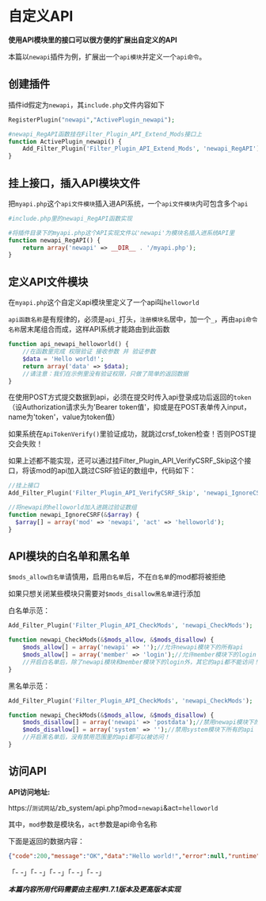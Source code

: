 # 自定义API

**使用API模块里的接口可以很方便的扩展出自定义的API**

本篇以`newapi`插件为例，扩展出一个`api模块`并定义一个`api命令`。

## 创建插件

插件id假定为`newapi`，其`include.php`文件内容如下

```php
RegisterPlugin("newapi","ActivePlugin_newapi");

#newapi_RegAPI函数挂在Filter_Plugin_API_Extend_Mods接口上
function ActivePlugin_newapi() {
    Add_Filter_Plugin('Filter_Plugin_API_Extend_Mods', 'newapi_RegAPI');
}
```
## 挂上接口，插入API模块文件

把`myapi.php`这个`api文件模块`插入进API系统，一个`api文件模块`内可包含多个`api`

```php
#include.php里的newapi_RegAPI函数实现

#将插件目录下的myapi.php这个API实现文件以'newapi'为模块名插入进系统API里
function newapi_RegAPI() {
    return array('newapi' => __DIR__ . '/myapi.php');
}
```

## 定义API文件模块

在`myapi.php`这个自定义api模块里定义了一个api叫`helloworld`

`api函数名称`是有规律的，必须是`api_`打头，`注册模块名`居中，加一个`_`，再由`api命令名称`居末尾组合而成，这样API系统才能路由到此函数

```php
function api_newapi_helloworld() {
    //在函数里完成 权限验证 接收参数 并 验证参数
    $data = 'Hello world!';
	return array('data' => $data);
    //请注意：我们在示例里没有验证权限，只做了简单的返回数据
}
```
在使用POST方式提交数据到api，必须在提交时传入api登录成功后返回的`token`（设Authorization请求头为'Bearer token值'，抑或是在POST表单传入input，name为'token'，value为token值）

如果系统在`ApiTokenVerify()`里验证成功，就跳过crsf_token检查！否则POST提交会失败！

如果上述都不能实现，还可以通过挂Filter_Plugin_API_VerifyCSRF_Skip这个接口，将该mod的api加入跳过CSRF验证的数组中，代码如下：
```php
//挂上接口
Add_Filter_Plugin('Filter_Plugin_API_VerifyCSRF_Skip', 'newapi_IgnoreCSRF');

//将newapi的helloworld加入进跳过验证数组
function newapi_IgnoreCSRF(&$array) {
  $array[] = array('mod' => 'newapi', 'act' => 'helloworld');
}
```
## API模块的白名单和黑名单

`$mods_allow白名单`请慎用，启用`白名单`后，不在`白名单`的mod都将被拒绝

如果只想关闭某些模块只需要对`$mods_disallow黑名单`进行添加

白名单示范：
```php
Add_Filter_Plugin('Filter_Plugin_API_CheckMods', 'newapi_CheckMods');

function newapi_CheckMods(&$mods_allow, &$mods_disallow) {
    $mods_allow[] = array('newapi' => '');//允许newapi模块下的所有api
    $mods_allow[] = array('member' => 'login');//允许member模块下的login
    //开启白名单后，除了newapi模块和member模块下的login外，其它的api都不能访问！
}
```
黑名单示范：
```php
Add_Filter_Plugin('Filter_Plugin_API_CheckMods', 'newapi_CheckMods');

function newapi_CheckMods(&$mods_allow, &$mods_disallow) {
    $mods_disallow[] = array('newapi' => 'postdata');//禁用newapi模块下的postdata
    $mods_disallow[] = array('system' => '');//禁用system模块下所有的api
    //开启黑名单后，没有禁用范围里的api都可以被访问！
}
```

## 访问API

**API访问地址:**

https://`测试网站`/zb_system/api.php?mod=`newapi`&act=`helloworld`

其中，`mod`参数是模块名，`act`参数是api命令名称

下面是返回的数据内容：
```json
{"code":200,"message":"OK","data":"Hello world!","error":null,"runtime":{"time":"31.89","query":4,"memory":-1100}}
```
「- -」「- -」「- -」「- -」「- -」

***本篇内容所用代码需要由主程序1.7.1版本及更高版本实现***